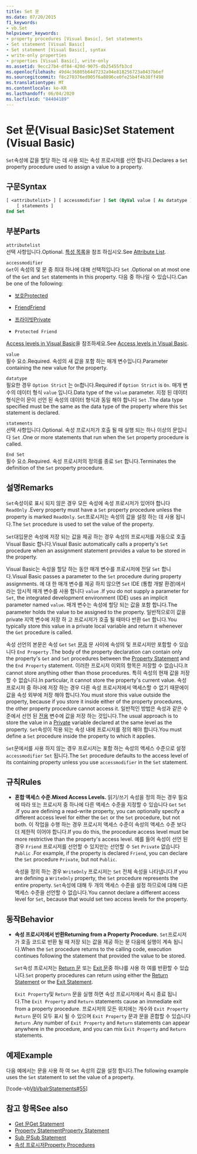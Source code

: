 ```yaml
---
title: Set 문
ms.date: 07/20/2015
f1_keywords:
- vb.Set
helpviewer_keywords:
- property procedures [Visual Basic], Set statements
- Set statement [Visual Basic]
- Set statement [Visual Basic], syntax
- write-only properties
- properties [Visual Basic], write-only
ms.assetid: 9ecc27b4-df84-420d-9075-db25455fb3cd
ms.openlocfilehash: 49d4c36805b64d7232a94e818256723a0437b6ef
ms.sourcegitcommit: f8c270376ed905f6a8896ce0fe25b4f4b38ff498
ms.translationtype: MT
ms.contentlocale: ko-KR
ms.lasthandoff: 06/04/2020
ms.locfileid: "84404189"
---
```

# <a name="set-statement-visual-basic"></a><span data-ttu-id="a7b1a-102">Set 문(Visual Basic)</span><span class="sxs-lookup"><span data-stu-id="a7b1a-102">Set Statement (Visual Basic)</span></span>
<span data-ttu-id="a7b1a-103">`Set`속성에 값을 할당 하는 데 사용 되는 속성 프로시저를 선언 합니다.</span><span class="sxs-lookup"><span data-stu-id="a7b1a-103">Declares a `Set` property procedure used to assign a value to a property.</span></span>  
  
## <a name="syntax"></a><span data-ttu-id="a7b1a-104">구문</span><span class="sxs-lookup"><span data-stu-id="a7b1a-104">Syntax</span></span>  
  
```vb  
[ <attributelist> ] [ accessmodifier ] Set (ByVal value [ As datatype ])  
    [ statements ]  
End Set  
```  
  
## <a name="parts"></a><span data-ttu-id="a7b1a-105">부분</span><span class="sxs-lookup"><span data-stu-id="a7b1a-105">Parts</span></span>  
 `attributelist`  
 <span data-ttu-id="a7b1a-106">선택 사항입니다.</span><span class="sxs-lookup"><span data-stu-id="a7b1a-106">Optional.</span></span> <span data-ttu-id="a7b1a-107">[특성 목록](attribute-list.md)을 참조 하십시오.</span><span class="sxs-lookup"><span data-stu-id="a7b1a-107">See [Attribute List](attribute-list.md).</span></span>  
  
 `accessmodifier`  
 <span data-ttu-id="a7b1a-108">`Get`이 속성의 및 문 중 최대 하나에 대해 선택적입니다 `Set` .</span><span class="sxs-lookup"><span data-stu-id="a7b1a-108">Optional on at most one of the `Get` and `Set` statements in this property.</span></span> <span data-ttu-id="a7b1a-109">다음 중 하나일 수 있습니다.</span><span class="sxs-lookup"><span data-stu-id="a7b1a-109">Can be one of the following:</span></span>  
  
- [<span data-ttu-id="a7b1a-110">보호</span><span class="sxs-lookup"><span data-stu-id="a7b1a-110">Protected</span></span>](../modifiers/protected.md)  
  
- [<span data-ttu-id="a7b1a-111">Friend</span><span class="sxs-lookup"><span data-stu-id="a7b1a-111">Friend</span></span>](../modifiers/friend.md)  
  
- [<span data-ttu-id="a7b1a-112">프라이빗</span><span class="sxs-lookup"><span data-stu-id="a7b1a-112">Private</span></span>](../modifiers/private.md)  
  
- `Protected Friend`  
  
 <span data-ttu-id="a7b1a-113">[Access levels in Visual Basic](../../programming-guide/language-features/declared-elements/access-levels.md)을 참조하세요.</span><span class="sxs-lookup"><span data-stu-id="a7b1a-113">See [Access levels in Visual Basic](../../programming-guide/language-features/declared-elements/access-levels.md).</span></span>  
  
 `value`  
 <span data-ttu-id="a7b1a-114">필수 요소.</span><span class="sxs-lookup"><span data-stu-id="a7b1a-114">Required.</span></span> <span data-ttu-id="a7b1a-115">속성의 새 값을 포함 하는 매개 변수입니다.</span><span class="sxs-lookup"><span data-stu-id="a7b1a-115">Parameter containing the new value for the property.</span></span>  
  
 `datatype`  
 <span data-ttu-id="a7b1a-116">필요한 경우 `Option Strict` 는 `On`합니다.</span><span class="sxs-lookup"><span data-stu-id="a7b1a-116">Required if `Option Strict` is `On`.</span></span> <span data-ttu-id="a7b1a-117">매개 변수의 데이터 형식 `value` 입니다.</span><span class="sxs-lookup"><span data-stu-id="a7b1a-117">Data type of the `value` parameter.</span></span> <span data-ttu-id="a7b1a-118">지정 된 데이터 형식은이 문이 선언 된 속성의 데이터 형식과 동일 해야 합니다 `Set` .</span><span class="sxs-lookup"><span data-stu-id="a7b1a-118">The data type specified must be the same as the data type of the property where this `Set` statement is declared.</span></span>  
  
 `statements`  
 <span data-ttu-id="a7b1a-119">선택 사항입니다.</span><span class="sxs-lookup"><span data-stu-id="a7b1a-119">Optional.</span></span> <span data-ttu-id="a7b1a-120">속성 프로시저가 호출 될 때 실행 되는 하나 이상의 문입니다 `Set` .</span><span class="sxs-lookup"><span data-stu-id="a7b1a-120">One or more statements that run when the `Set` property procedure is called.</span></span>  
  
 `End Set`  
 <span data-ttu-id="a7b1a-121">필수 요소.</span><span class="sxs-lookup"><span data-stu-id="a7b1a-121">Required.</span></span> <span data-ttu-id="a7b1a-122">속성 프로시저의 정의를 종료 `Set` 합니다.</span><span class="sxs-lookup"><span data-stu-id="a7b1a-122">Terminates the definition of the `Set` property procedure.</span></span>  
  
## <a name="remarks"></a><span data-ttu-id="a7b1a-123">설명</span><span class="sxs-lookup"><span data-stu-id="a7b1a-123">Remarks</span></span>  
 <span data-ttu-id="a7b1a-124">`Set`속성이로 표시 되지 않은 경우 모든 속성에 속성 프로시저가 있어야 합니다 `ReadOnly` .</span><span class="sxs-lookup"><span data-stu-id="a7b1a-124">Every property must have a `Set` property procedure unless the property is marked `ReadOnly`.</span></span> <span data-ttu-id="a7b1a-125">`Set`프로시저는 속성의 값을 설정 하는 데 사용 됩니다.</span><span class="sxs-lookup"><span data-stu-id="a7b1a-125">The `Set` procedure is used to set the value of the property.</span></span>  
  
 <span data-ttu-id="a7b1a-126">`Set`대입문은 속성에 저장 되는 값을 제공 하는 경우 속성의 프로시저를 자동으로 호출 Visual Basic 합니다.</span><span class="sxs-lookup"><span data-stu-id="a7b1a-126">Visual Basic automatically calls a property's `Set` procedure when an assignment statement provides a value to be stored in the property.</span></span>  
  
 <span data-ttu-id="a7b1a-127">Visual Basic는 속성을 할당 하는 동안 매개 변수를 프로시저에 전달 `Set` 합니다.</span><span class="sxs-lookup"><span data-stu-id="a7b1a-127">Visual Basic passes a parameter to the `Set` procedure during property assignments.</span></span> <span data-ttu-id="a7b1a-128">에 대 한 매개 변수를 제공 하지 않으면 `Set` IDE (통합 개발 환경)에서 라는 암시적 매개 변수를 사용 합니다 `value` .</span><span class="sxs-lookup"><span data-stu-id="a7b1a-128">If you do not supply a parameter for `Set`, the integrated development environment (IDE) uses an implicit parameter named `value`.</span></span> <span data-ttu-id="a7b1a-129">매개 변수는 속성에 할당 되는 값을 포함 합니다.</span><span class="sxs-lookup"><span data-stu-id="a7b1a-129">The parameter holds the value to be assigned to the property.</span></span> <span data-ttu-id="a7b1a-130">일반적으로이 값을 private 지역 변수에 저장 하 고 프로시저가 호출 될 때마다 반환 `Get` 합니다.</span><span class="sxs-lookup"><span data-stu-id="a7b1a-130">You typically store this value in a private local variable and return it whenever the `Get` procedure is called.</span></span>  
  
 <span data-ttu-id="a7b1a-131">속성 선언의 본문은 속성 `Get` `Set` [문과](property-statement.md) 문 사이에 속성의 및 프로시저만 포함할 수 있습니다 `End Property` .</span><span class="sxs-lookup"><span data-stu-id="a7b1a-131">The body of the property declaration can contain only the property's `Get` and `Set` procedures between the [Property Statement](property-statement.md) and the `End Property` statement.</span></span> <span data-ttu-id="a7b1a-132">이러한 프로시저 이외의 항목은 저장할 수 없습니다.</span><span class="sxs-lookup"><span data-stu-id="a7b1a-132">It cannot store anything other than those procedures.</span></span> <span data-ttu-id="a7b1a-133">특히 속성의 현재 값을 저장할 수 없습니다.</span><span class="sxs-lookup"><span data-stu-id="a7b1a-133">In particular, it cannot store the property's current value.</span></span> <span data-ttu-id="a7b1a-134">속성 프로시저 중 하나에 저장 하는 경우 다른 속성 프로시저에서 액세스할 수 없기 때문에이 값을 속성 외부에 저장 해야 합니다.</span><span class="sxs-lookup"><span data-stu-id="a7b1a-134">You must store this value outside the property, because if you store it inside either of the property procedures, the other property procedure cannot access it.</span></span> <span data-ttu-id="a7b1a-135">일반적인 방법은 속성과 같은 수준에서 선언 된 [전용](../modifiers/private.md) 변수에 값을 저장 하는 것입니다.</span><span class="sxs-lookup"><span data-stu-id="a7b1a-135">The usual approach is to store the value in a [Private](../modifiers/private.md) variable declared at the same level as the property.</span></span> <span data-ttu-id="a7b1a-136">`Set`속성이 적용 되는 속성 내에 프로시저를 정의 해야 합니다.</span><span class="sxs-lookup"><span data-stu-id="a7b1a-136">You must define a `Set` procedure inside the property to which it applies.</span></span>  
  
 <span data-ttu-id="a7b1a-137">`Set`문에서를 사용 하지 않는 경우 프로시저는 포함 하는 속성의 액세스 수준으로 설정 `accessmodifier` `Set` 됩니다.</span><span class="sxs-lookup"><span data-stu-id="a7b1a-137">The `Set` procedure defaults to the access level of its containing property unless you use `accessmodifier` in the `Set` statement.</span></span>  
  
## <a name="rules"></a><span data-ttu-id="a7b1a-138">규칙</span><span class="sxs-lookup"><span data-stu-id="a7b1a-138">Rules</span></span>  
  
- <span data-ttu-id="a7b1a-139">**혼합 액세스 수준.**</span><span class="sxs-lookup"><span data-stu-id="a7b1a-139">**Mixed Access Levels.**</span></span> <span data-ttu-id="a7b1a-140">읽기/쓰기 속성을 정의 하는 경우 필요에 따라 또는 프로시저 중 하나에 다른 액세스 수준을 지정할 수 있습니다 `Get` `Set` .</span><span class="sxs-lookup"><span data-stu-id="a7b1a-140">If you are defining a read-write property, you can optionally specify a different access level for either the `Get` or the `Set` procedure, but not both.</span></span> <span data-ttu-id="a7b1a-141">이 작업을 수행 하는 경우 프로시저 액세스 수준이 속성의 액세스 수준 보다 더 제한적 이어야 합니다.</span><span class="sxs-lookup"><span data-stu-id="a7b1a-141">If you do this, the procedure access level must be more restrictive than the property's access level.</span></span> <span data-ttu-id="a7b1a-142">예를 들어 속성이 선언 된 경우 `Friend` 프로시저를 선언할 수 있지만는 선언할 수 `Set` `Private` 없습니다 `Public` .</span><span class="sxs-lookup"><span data-stu-id="a7b1a-142">For example, if the property is declared `Friend`, you can declare the `Set` procedure `Private`, but not `Public`.</span></span>  
  
     <span data-ttu-id="a7b1a-143">속성을 정의 하는 경우 `WriteOnly` 프로시저는 `Set` 전체 속성을 나타냅니다.</span><span class="sxs-lookup"><span data-stu-id="a7b1a-143">If you are defining a `WriteOnly` property, the `Set` procedure represents the entire property.</span></span> <span data-ttu-id="a7b1a-144">`Set`속성에 대해 두 개의 액세스 수준을 설정 하므로에 대해 다른 액세스 수준을 선언할 수 없습니다.</span><span class="sxs-lookup"><span data-stu-id="a7b1a-144">You cannot declare a different access level for `Set`, because that would set two access levels for the property.</span></span>  
  
## <a name="behavior"></a><span data-ttu-id="a7b1a-145">동작</span><span class="sxs-lookup"><span data-stu-id="a7b1a-145">Behavior</span></span>  
  
- <span data-ttu-id="a7b1a-146">**속성 프로시저에서 반환**</span><span class="sxs-lookup"><span data-stu-id="a7b1a-146">**Returning from a Property Procedure.**</span></span> <span data-ttu-id="a7b1a-147">`Set`프로시저가 호출 코드로 반환 될 때 저장 되는 값을 제공 하는 문 다음에 실행이 계속 됩니다.</span><span class="sxs-lookup"><span data-stu-id="a7b1a-147">When the `Set` procedure returns to the calling code, execution continues following the statement that provided the value to be stored.</span></span>  
  
     <span data-ttu-id="a7b1a-148">`Set`속성 프로시저는 [Return 문](return-statement.md) 또는 [Exit 문](exit-statement.md)중 하나를 사용 하 여를 반환할 수 있습니다.</span><span class="sxs-lookup"><span data-stu-id="a7b1a-148">`Set` property procedures can return using either the [Return Statement](return-statement.md) or the [Exit Statement](exit-statement.md).</span></span>  
  
     <span data-ttu-id="a7b1a-149">`Exit Property`및 `Return` 문을 실행 하면 속성 프로시저에서 즉시 종료 됩니다.</span><span class="sxs-lookup"><span data-stu-id="a7b1a-149">The `Exit Property` and `Return` statements cause an immediate exit from a property procedure.</span></span> <span data-ttu-id="a7b1a-150">프로시저의 모든 위치에는 개수와 `Exit Property` `Return` 문이 모두 표시 될 수 있으며 `Exit Property` 문과 문을 혼합할 수 있습니다 `Return` .</span><span class="sxs-lookup"><span data-stu-id="a7b1a-150">Any number of `Exit Property` and `Return` statements can appear anywhere in the procedure, and you can mix `Exit Property` and `Return` statements.</span></span>  
  
## <a name="example"></a><span data-ttu-id="a7b1a-151">예제</span><span class="sxs-lookup"><span data-stu-id="a7b1a-151">Example</span></span>  
 <span data-ttu-id="a7b1a-152">다음 예에서는 문을 사용 하 여 `Set` 속성의 값을 설정 합니다.</span><span class="sxs-lookup"><span data-stu-id="a7b1a-152">The following example uses the `Set` statement to set the value of a property.</span></span>  
  
 [!code-vb[VbVbalrStatements#55](~/samples/snippets/visualbasic/VS_Snippets_VBCSharp/VbVbalrStatements/VB/Class1.vb#55)]  
  
## <a name="see-also"></a><span data-ttu-id="a7b1a-153">참고 항목</span><span class="sxs-lookup"><span data-stu-id="a7b1a-153">See also</span></span>

- [<span data-ttu-id="a7b1a-154">Get 문</span><span class="sxs-lookup"><span data-stu-id="a7b1a-154">Get Statement</span></span>](get-statement.md)
- [<span data-ttu-id="a7b1a-155">Property Statement</span><span class="sxs-lookup"><span data-stu-id="a7b1a-155">Property Statement</span></span>](property-statement.md)
- [<span data-ttu-id="a7b1a-156">Sub 문</span><span class="sxs-lookup"><span data-stu-id="a7b1a-156">Sub Statement</span></span>](sub-statement.md)
- [<span data-ttu-id="a7b1a-157">속성 프로시저</span><span class="sxs-lookup"><span data-stu-id="a7b1a-157">Property Procedures</span></span>](../../programming-guide/language-features/procedures/property-procedures.md)
